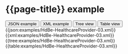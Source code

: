 # {{page-title}} example

<div>
  <div class="tab">
     <button class="tablinks active" onclick="openTab(event, 'JSON example')">JSON example</button>
     <button class="tablinks" onclick="openTab(event, 'XML example')">XML example</button>
     <button class="tablinks" onclick="openTab(event, 'Tree view')">Tree view</button>
     <button class="tablinks" onclick="openTab(event, 'Table view')">Table view</button>   
  </div>

  <div id="JSON example" class="tabcontent" style="display:block">
      {{json:examples/HdBe-HealthcareProvider-03.xml}}
  </div>
  <div id="XML example" class="tabcontent">
      {{xml:examples/HdBe-HealthcareProvider-03.xml}}
  </div>
  <div id="Tree view" class="tabcontent">
      {{tree:examples/HdBe-HealthcareProvider-03.xml}}
  </div>
  <div id="Table view" class="tabcontent">
      {{table:examples/HdBe-HealthcareProvider-03.xml}}
  </div>

</div>
